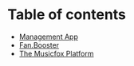 # Table of contents

* [Management App](README.md)
* [Fan.Booster](fan.booster.md)
* [The Musicfox Platform](the-musicfox-platform.md)

